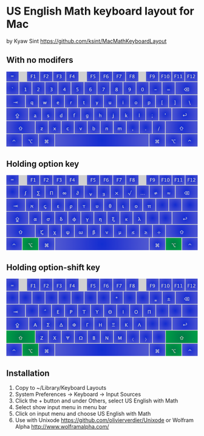 # US English Math keyboard layout for Mac

by Kyaw Sint <https://github.com/ksint/MacMathKeyboardLayout>

## With no modifers

![alt tag](https://raw.githubusercontent.com/ksint/MacKeyboardLayoutGreekLetters/master/images/no%20modifiers.png)

## Holding option key

![alt tag](https://raw.githubusercontent.com/ksint/MacKeyboardLayoutGreekLetters/master/images/option.png)

## Holding option-shift key

![alt tag](https://raw.githubusercontent.com/ksint/MacKeyboardLayoutGreekLetters/master/images/option%20shift.png)

## Installation

1. Copy to ~/Library/Keyboard Layouts
2. System Preferences -> Keyboard -> Input Sources
3. Click the + button and under Others, select US English with Math
4. Select show input menu in menu bar
5. Click on input menu and choose US English with Math
6. Use with Unixode <https://github.com/olivierverdier/Unixode> or Wolfram Alpha <http://www.wolframalpha.com/>

